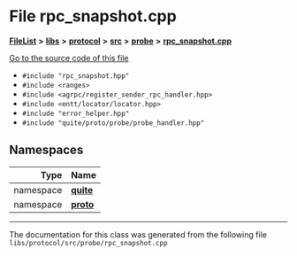 

# File rpc\_snapshot.cpp



[**FileList**](files.md) **>** [**libs**](dir_6719ab1f1f7655efc2fa43f7eb574fd1.md) **>** [**protocol**](dir_256d27db1e44b9b04d67f4c92d3fc698.md) **>** [**src**](dir_62c749a433f68b441b7c0425b5469d66.md) **>** [**probe**](dir_8a7b54f280cdd6b46c67f9938f379d86.md) **>** [**rpc\_snapshot.cpp**](rpc__snapshot_8cpp.md)

[Go to the source code of this file](rpc__snapshot_8cpp_source.md)



* `#include "rpc_snapshot.hpp"`
* `#include <ranges>`
* `#include <agrpc/register_sender_rpc_handler.hpp>`
* `#include <entt/locator/locator.hpp>`
* `#include "error_helper.hpp"`
* `#include "quite/proto/probe/probe_handler.hpp"`













## Namespaces

| Type | Name |
| ---: | :--- |
| namespace | [**quite**](namespacequite.md) <br> |
| namespace | [**proto**](namespacequite_1_1proto.md) <br> |





















































------------------------------
The documentation for this class was generated from the following file `libs/protocol/src/probe/rpc_snapshot.cpp`

